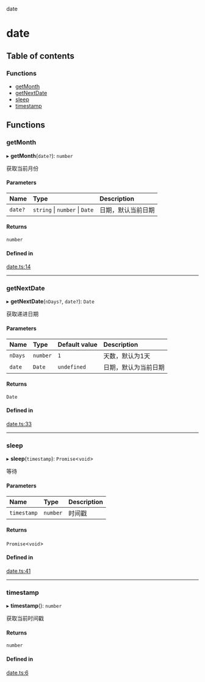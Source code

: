 date

# date

## Table of contents

### Functions

- [getMonth](README.md#getmonth)
- [getNextDate](README.md#getnextdate)
- [sleep](README.md#sleep)
- [timestamp](README.md#timestamp)

## Functions

### getMonth

▸ **getMonth**(`date?`): `number`

获取当前月份

#### Parameters

| Name | Type | Description |
| :------ | :------ | :------ |
| `date?` | `string` \| `number` \| `Date` | 日期，默认当前日期 |

#### Returns

`number`

#### Defined in

[date.ts:14](https://github.com/xizher/nhz-utils/blob/cf515b8/src/date/date.ts#L14)

___

### getNextDate

▸ **getNextDate**(`nDays?`, `date?`): `Date`

获取递进日期

#### Parameters

| Name | Type | Default value | Description |
| :------ | :------ | :------ | :------ |
| `nDays` | `number` | `1` | 天数，默认为1天 |
| `date` | `Date` | `undefined` | 日期，默认为当前日期 |

#### Returns

`Date`

#### Defined in

[date.ts:33](https://github.com/xizher/nhz-utils/blob/cf515b8/src/date/date.ts#L33)

___

### sleep

▸ **sleep**(`timestamp`): `Promise`<`void`\>

等待

#### Parameters

| Name | Type | Description |
| :------ | :------ | :------ |
| `timestamp` | `number` | 时间戳 |

#### Returns

`Promise`<`void`\>

#### Defined in

[date.ts:41](https://github.com/xizher/nhz-utils/blob/cf515b8/src/date/date.ts#L41)

___

### timestamp

▸ **timestamp**(): `number`

获取当前时间戳

#### Returns

`number`

#### Defined in

[date.ts:6](https://github.com/xizher/nhz-utils/blob/cf515b8/src/date/date.ts#L6)
